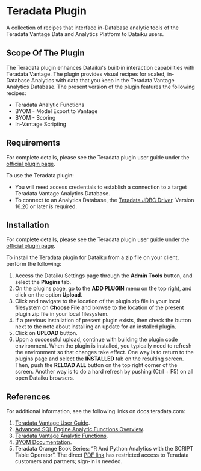 # Teradata Plugin

A collection of recipes that interface in-Database analytic tools of the Teradata Vantage Data and Analytics Platform to Dataiku users.


## Scope Of The Plugin

The Teradata plugin enhances Dataiku's built-in interaction capabilities with Teradata Vantage.  The plugin provides visual recipes for scaled, in-Database Analytics with data that you keep in the Teradata Vantage Analytics Database.  The present version of the plugin features the following recipes:

* Teradata Analytic Functions
* BYOM - Model Export to Vantage
* BYOM - Scoring
* In-Vantage Scripting


## Requirements

For complete details, please see the Teradata plugin user guide under the [official plugin page](https://www.dataiku.com/product/plugins/teradata).

To use the Teradata plugin:

* You will need access credentials to establish a connection to a target Teradata Vantage Analytics Database.
* To connect to an Analytics Database, the [Teradata JDBC Driver](https://downloads.teradata.com/download/connectivity/jdbc-driver). Version 16.20 or later is required.


## Installation

For complete details, please see the Teradata plugin user guide under the [official plugin page](https://www.dataiku.com/product/plugins/teradata).

To install the Teradata plugin for Dataiku from a zip file on your client, perform the following:

1. Access the Dataiku Settings page through the **Admin Tools** button, and select the **Plugins** tab.
2. On the plugins page, go to the **ADD PLUGIN** menu on the top right, and click on the option **Upload**.
3. Click and navigate to the location of the plugin zip file in your local filesystem on **Choose File** and browse to the location of the present plugin zip file in your local filesystem.
4. If a previous installation of present plugin exists, then check the button next to the note about installing an update for an installed plugin.
5. Click on **UPLOAD** button.
6. Upon a successful upload, continue with building the plugin code environment. When the plugin is installed, you typically need to refresh the environment so that changes take effect. One way is to return to the plugins page and select the **INSTALLED** tab on the resulting screen. Then, push the **RELOAD ALL** button on the top right corner of the screen. Another way is to do a hard refresh by pushing (Ctrl + F5) on all open Dataiku browsers.


## References

For additional information, see the following links on docs.teradata.com:

1. [Teradata Vantage User Guide](https://docs.teradata.com/r/Teradata-VantageTM-User-Guide/March-2022).
2. [Advanced SQL Engine Analytic Functions Overview](https://docs.teradata.com/r/Teradata-VantageTM-Advanced-SQL-Engine-Analytic-Functions/July-2021/Introduction-to-Teradata-Vantage/Advanced-SQL-Engine-Analytic-Functions-Overview).
3. [Teradata Vantage Analytic Functions](https://docs.teradata.com/r/Teradata-VantageTM-Advanced-SQL-Engine-Analytic-Functions/July-2021).
4. [BYOM Documentation](https://docs.teradata.com/r/Teradata-VantageTM-Bring-Your-Own-Model-User-Guide/October-2021).
5. Teradata Orange Book Series: “R And Python Analytics with the SCRIPT Table Operator”. The direct [PDF link](https://docs.teradata.com/v/u/Orange-Book/R-and-Python-Analytics-with-SCRIPT-Table-Operator-Orange-Book-4.3.2) has restricted access to Teradata customers and partners; sign-in is needed.
